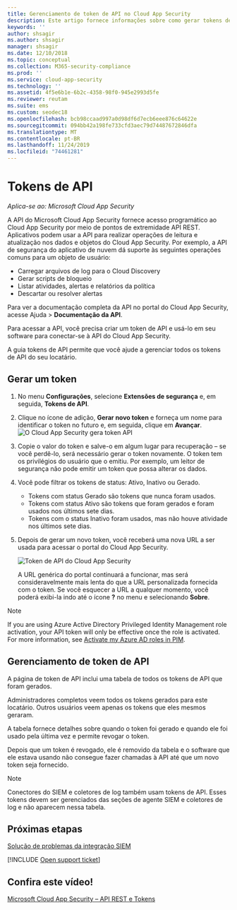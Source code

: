 ```yaml
---
title: Gerenciamento de token de API no Cloud App Security
description: Este artigo fornece informações sobre como gerar tokens de API para o Cloud App Security.
keywords: ''
author: shsagir
ms.author: shsagir
manager: shsagir
ms.date: 12/10/2018
ms.topic: conceptual
ms.collection: M365-security-compliance
ms.prod: ''
ms.service: cloud-app-security
ms.technology: ''
ms.assetid: 4f5e6b1e-6b2c-4358-98f0-945e2993d5fe
ms.reviewer: reutam
ms.suite: ems
ms.custom: seodec18
ms.openlocfilehash: bcb98ccaad997a0d98df6d7ecb6eee876c64622e
ms.sourcegitcommit: 094bb42a198fe733cfd3aec79d74487672846dfa
ms.translationtype: MT
ms.contentlocale: pt-BR
ms.lasthandoff: 11/24/2019
ms.locfileid: "74461281"
---
```

# <a name="api-tokens"></a>Tokens de API

*Aplica-se ao: Microsoft Cloud App Security*

A API do Microsoft Cloud App Security fornece acesso programático ao Cloud App Security por meio de pontos de extremidade API REST. Aplicativos podem usar a API para realizar operações de leitura e atualização nos dados e objetos do Cloud App Security. Por exemplo, a API de segurança do aplicativo de nuvem dá suporte às seguintes operações comuns para um objeto de usuário:

- Carregar arquivos de log para o Cloud Discovery
- Gerar scripts de bloqueio
- Listar atividades, alertas e relatórios da política
- Descartar ou resolver alertas

Para ver a documentação completa da API no portal do Cloud App Security, acesse Ajuda > **Documentação da API**.

Para acessar a API, você precisa criar um token de API e usá-lo em seu software para conectar-se à API do Cloud App Security.

A guia tokens de API permite que você ajude a gerenciar todos os tokens de API do seu locatário. 

## <a name="generate-a-token"></a>Gerar um token

1. No menu **Configurações**, selecione **Extensões de segurança** e, em seguida, **Tokens de API**.

2. Clique no ícone de adição, **Gerar novo token** e forneça um nome para identificar o token no futuro e, em seguida, clique em **Avançar**.
   ![O Cloud App Security gera token API](./media/api-token-gen.png)

3. Copie o valor do token e salve-o em algum lugar para recuperação – se você perdê-lo, será necessário gerar o token novamente. O token tem os privilégios do usuário que o emitiu. Por exemplo, um leitor de segurança não pode emitir um token que possa alterar os dados.

4. Você pode filtrar os tokens de status: Ativo, Inativo ou Gerado. 

   - Tokens com status Gerado são tokens que nunca foram usados. 
   - Tokens com status Ativo são tokens que foram gerados e foram usados nos últimos sete dias. 
   - Tokens com o status Inativo foram usados, mas não houve atividade nos últimos sete dias.
5. Depois de gerar um novo token, você receberá uma nova URL a ser usada para acessar o portal do Cloud App Security. 

   ![Token de API do Cloud App Security](./media/generate-api-token.png)

    A URL genérica do portal continuará a funcionar, mas será consideravelmente mais lenta do que a URL personalizada fornecida com o token. Se você esquecer a URL a qualquer momento, você poderá exibi-la indo até o ícone **?** no menu e selecionando **Sobre**.

> [!NOTE]
> If you are using Azure Active Directory Privileged Identity Management role activation, your API token will only be effective once the role is activated. For more information, see [Activate my Azure AD roles in PIM](https://docs.microsoft.com/azure/active-directory/privileged-identity-management/pim-how-to-activate-role).

## <a name="api-token-management"></a>Gerenciamento de token de API

A página de token de API inclui uma tabela de todos os tokens de API que foram gerados.

Administradores completos veem todos os tokens gerados para este locatário. Outros usuários veem apenas os tokens que eles mesmos geraram.

A tabela fornece detalhes sobre quando o token foi gerado e quando ele foi usado pela última vez e permite revogar o token. 

Depois que um token é revogado, ele é removido da tabela e o software que ele estava usando não consegue fazer chamadas à API até que um novo token seja fornecido. 

> [!NOTE]
> Conectores do SIEM e coletores de log também usam tokens de API. Esses tokens devem ser gerenciados das seções de agente SIEM e coletores de log e não aparecem nessa tabela. 





## <a name="next-steps"></a>Próximas etapas
[Solução de problemas da integração SIEM](troubleshooting-siem.md)   

[!INCLUDE [Open support ticket](includes/support.md)]  

## <a name="check-out-this-video"></a>Confira este vídeo!
[Microsoft Cloud App Security – API REST e Tokens](https://channel9.msdn.com/Shows/Microsoft-Security/Microsoft-Cloud-App-Security--REST-APIs-and-Tokens)  
